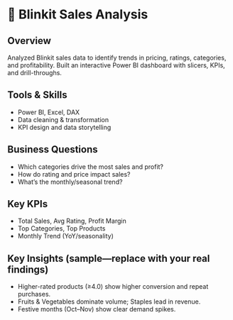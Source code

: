 # 🛒 Blinkit Sales Analysis

## Overview
Analyzed Blinkit sales data to identify trends in pricing, ratings, categories, and profitability. Built an interactive Power BI dashboard with slicers, KPIs, and drill-throughs.

## Tools & Skills
- Power BI, Excel, DAX
- Data cleaning & transformation
- KPI design and data storytelling

## Business Questions
- Which categories drive the most sales and profit?
- How do rating and price impact sales?
- What’s the monthly/seasonal trend?

## Key KPIs
- Total Sales, Avg Rating, Profit Margin
- Top Categories, Top Products
- Monthly Trend (YoY/seasonality)

## Key Insights (sample—replace with your real findings)
- Higher-rated products (≥4.0) show higher conversion and repeat purchases.
- Fruits & Vegetables dominate volume; Staples lead in revenue.
- Festive months (Oct–Nov) show clear demand spikes.

